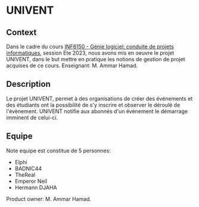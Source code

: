 # UNIVENT


## Context
Dans le cadre du cours [INF6150 - Génie logiciel: conduite de projets informatiques](https://etudier.uqam.ca/cours?sigle=INF6150), session Ete 2023, nous avons mis en oeuvre le projet UNIVENT, dans le but mettre en pratique les notions de gestion de projet acquises de ce cours.
Enseignant: M. Ammar Hamad.

## Description
Le projet UNIVENT, permet à des organisations de créer des événements et des étudiants ont la possibilité de s'y inscrire et observer le déroulé de l'évènement.
UNIVENT notifie aux abonnés d'un évènement le démarrage imminent de celui-ci.

## Equipe
Note equipe est constitue de 5 personnes:
- Elphi
- BADNIC44
- TheReal
- Emperor Neil
- Hermann DJAHA

Product owner: M. Ammar Hamad.


